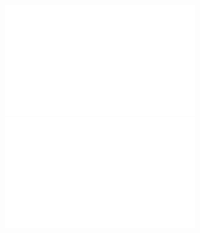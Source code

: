 ![](https://github.com/debinnn/github-stats/blob/main/generated/languages.svg)
![](https://github.com/debinnn/github-stats/blob/main/generated/overview.svg)
